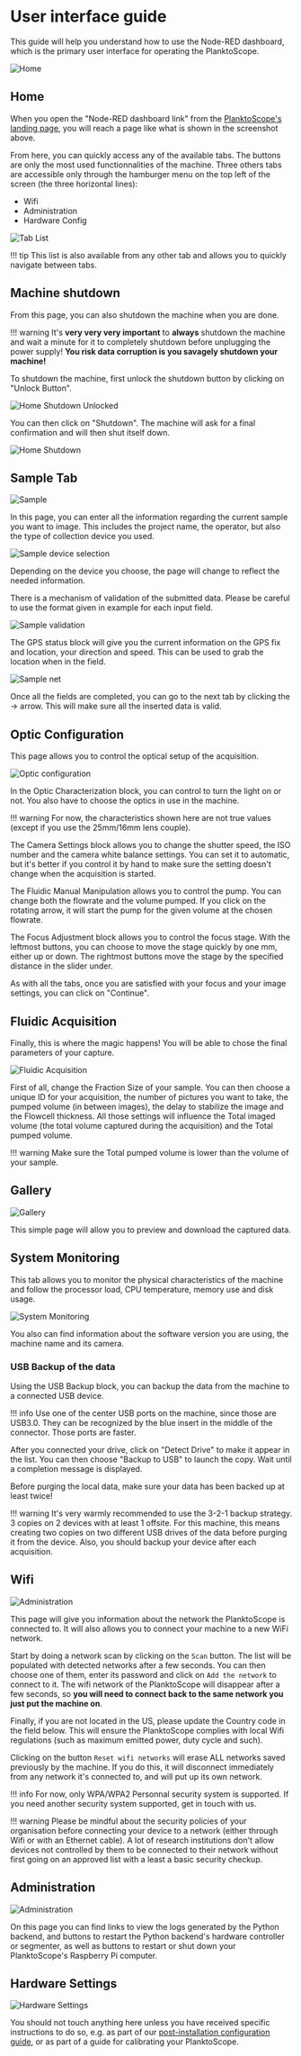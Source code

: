 # User interface guide

This guide will help you understand how to use the Node-RED dashboard, which is the primary user interface for operating the PlanktoScope.

![Home](../images/ui_guide/home.webp)

## Home

When you open the "Node-RED dashboard link" from the [PlanktoScope's landing page](index.md#access-your-planktoscopes-software), you will reach a page like what is shown in the screenshot above.

From here, you can quickly access any of the available tabs. The buttons are only the most used functionnalities of the machine. Three others tabs are accessible only through the hamburger menu on the top left of the screen (the three horizontal lines):

- Wifi
- Administration
- Hardware Config

![Tab List](../images/ui_guide/tab_list.webp)

!!! tip
This list is also available from any other tab and allows you to quickly navigate between tabs.

## Machine shutdown

From this page, you can also shutdown the machine when you are done.

!!! warning
It's **very very very important** to **always** shutdown the machine and wait a minute for it to completely shutdown before unplugging the power supply!
**You risk data corruption is you savagely shutdown your machine!**

To shutdown the machine, first unlock the shutdown button by clicking on "Unlock Button".

![Home Shutdown Unlocked](../images/ui_guide/home_unlocked.webp)

You can then click on "Shutdown". The machine will ask for a final confirmation and will then shut itself down.

![Home Shutdown](../images/ui_guide/home_shutdown.webp)

## Sample Tab

![Sample](../images/ui_guide/sample_pass.webp)

In this page, you can enter all the information regarding the current sample you want to image. This includes the project name, the operator, but also the type of collection device you used.

![Sample device selection](../images/ui_guide/sample_selection.webp)

Depending on the device you choose, the page will change to reflect the needed information.

There is a mechanism of validation of the submitted data. Please be careful to use the format given in example for each input field.

![Sample validation](../images/ui_guide/sample_validation.webp)

The GPS status block will give you the current information on the GPS fix and location, your direction and speed. This can be used to grab the location when in the field.

![Sample net](../images/ui_guide/sample_net.webp)

Once all the fields are completed, you can go to the next tab by clicking the -> arrow. This will make sure all the inserted data is valid.

## Optic Configuration

This page allows you to control the optical setup of the acquisition.

![Optic configuration](../images/ui_guide/optic_configuration.webp)

In the Optic Characterization block, you can control to turn the light on or not. You also have to choose the optics in use in the machine.

!!! warning
For now, the characteristics shown here are not true values (except if you use the 25mm/16mm lens couple).

The Camera Settings block allows you to change the shutter speed, the ISO number and the camera white balance settings. You can set it to automatic, but it's better if you control it by hand to make sure the setting doesn't change when the acquisition is started.

The Fluidic Manual Manipulation allows you to control the pump. You can change both the flowrate and the volume pumped. If you click on the rotating arrow, it will start the pump for the given volume at the chosen flowrate.

The Focus Adjustment block allows you to control the focus stage. With the leftmost buttons, you can choose to move the stage quickly by one mm, either up or down. The rightmost buttons move the stage by the specified distance in the slider under.

As with all the tabs, once you are satisfied with your focus and your image settings, you can click on "Continue".

## Fluidic Acquisition

Finally, this is where the magic happens! You will be able to chose the final parameters of your capture.

![Fluidic Acquisition](../images/ui_guide/fluidic_acquisition.webp)

First of all, change the Fraction Size of your sample. You can then choose a unique ID for your acquisition, the number of pictures you want to take, the pumped volume (in between images), the delay to stabilize the image and the Flowcell thickness. All those settings will influence the Total imaged volume (the total volume captured during the acquisition) and the Total pumped volume.

!!! warning
Make sure the Total pumped volume is lower than the volume of your sample.

## Gallery

![Gallery](../images/ui_guide/gallery.png)

This simple page will allow you to preview and download the captured data.

## System Monitoring

This tab allows you to monitor the physical characteristics of the machine and follow the processor load, CPU temperature, memory use and disk usage.

![System Monitoring](../images/ui_guide/system_monitoring.webp)

You also can find information about the software version you are using, the machine name and its camera.

### USB Backup of the data

Using the USB Backup block, you can backup the data from the machine to a connected USB device.

!!! info
Use one of the center USB ports on the machine, since those are USB3.0. They can be recognized by the blue insert in the middle of the connector. Those ports are faster.

After you connected your drive, click on "Detect Drive" to make it appear in the list. You can then choose "Backup to USB" to launch the copy. Wait until a completion message is displayed.

Before purging the local data, make sure your data has been backed up at least twice!

!!! warning
It's very warmly recommended to use the 3-2-1 backup strategy. 3 copies on 2 devices with at least 1 offsite.
For this machine, this means creating two copies on two different USB drives of the data before purging it from the device.
Also, you should backup your device after each acquisition.

## Wifi

![Administration](../images/ui_guide/wifi.webp)

This page will give you information about the network the PlanktoScope is connected to. It will also allows you to connect your machine to a new WiFi network.

Start by doing a network scan by clicking on the `Scan` button. The list will be populated with detected networks after a few seconds. You can then choose one of them, enter its password and click on `Add the network` to connect to it. The wifi network of the PlanktoScope will disappear after a few seconds, so **you will need to connect back to the same network you just put the machine on**.

Finally, if you are not located in the US, please update the Country code in the field below. This will ensure the PlanktoScope complies with local Wifi regulations (such as maximum emitted power, duty cycle and such).

Clicking on the button `Reset wifi networks` will erase ALL networks saved previously by the machine. If you do this, it will disconnect immediately from any network it's connected to, and will put up its own network.

!!! info
For now, only WPA/WPA2 Personnal security system is supported. If you need another security system supported, get in touch with us.

!!! warning
Please be mindful about the security policies of your organisation before connecting your device to a network (either through Wifi or with an Ethernet cable). A lot of research institutions don't allow devices not controlled by them to be connected to their network without first going on an approved list with a least a basic security checkup.

## Administration

![Administration](../images/ui_guide/administration.png)

On this page you can find links to view the logs generated by the Python backend, and buttons to restart the Python backend's hardware controller or segmenter, as well as buttons to restart or shut down your PlanktoScope's Raspberry Pi computer.

## Hardware Settings

![Hardware Settings](../images/ui_guide/hardware_settings.png)

You should not touch anything here unless you have received specific instructions to do so, e.g. as part of our [post-installation configuration guide](../setup/software/config.md), or as part of a guide for calibrating your PlanktoScope.
